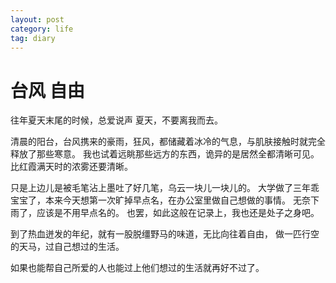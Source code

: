 ```yaml
---
layout: post
category: life
tag: diary
---
```


台风 自由
===

往年夏天末尾的时候，总爱说声 夏天，不要离我而去。

清晨的阳台，台风携来的豪雨，狂风，都储藏着冰冷的气息，与肌肤接触时就完全释放了那些寒意。
我也试着远眺那些远方的东西，诡异的是居然全都清晰可见。
比红霞满天时的浓雾还要清晰。

只是上边儿是被毛笔沾上墨吐了好几笔，乌云一块儿一块儿的。
大学做了三年乖宝宝了，本来今天想第一次旷掉早点名，在办公室里做自己想做的事情。
无奈下雨了，应该是不用早点名的。
也罢，如此这般在记录上，我也还是处子之身吧。

到了热血迸发的年纪，就有一股脱缰野马的味道，无比向往着自由，
做一匹行空的天马，过自己想过的生活。

如果也能帮自己所爱的人也能过上他们想过的生活就再好不过了。
